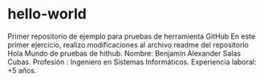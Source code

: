 # hello-world
Primer repositorio de ejemplo para pruebas de herramienta GitHub
En  este primer ejercicio, realizo modificaciones al archivo readme del repositorio Hola Mundo de pruebas de hithub.
Nombre: Benjamín Alexander Salas Cubas. 
Profesión : Ingeniero en Sistemas Informáticos.
Experiencia laboral: +5 años.
